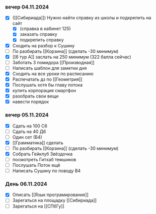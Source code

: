### вечер 04.11.2024
- [x] ([[Сибириада]]) Нужно найти справку из школы и подкрепить на сайт 
	- [x] (справка в кабинет 125)
	- [x] заказать справку
	- [x] подкрепить справку
- [x] Сходить на разбор к Сушину
- [ ] По разбирать [[Корзина]] (сделать -30 минимум)
- [x]  [[6 тур А]] заслать на 250 минимум (322 балла сейчас)
- [ ] Заботать 3 помидора [[Производная]]
- [ ] Написать шаблон для заметки дня
- [x] Сходить на все уроки по расписанию
- [x] Распечатать дз по [[Геометрия]]
- [x] Послушать хотя бы главу потока
- [x] купить корпорация смартфон
- [x] разобрать свои вещи
- [x] навести порядок
### вечер 05.11.2024
- [x] Сдать на 100 С6
- [ ] Сдать на 40 Д6
- [ ] Один сет (В4)
- [x] [[Грамматика]] сделать
- [ ] По разбирать [[Корзина]] (сделать -30 минимум)
- [x] Собрать Гейклуб Звёздочка
- [ ] посмотреть Гитхаб темшиков
- [ ] Послушать Поток ещё
- [ ] Написать Сушину по поводу В4
### День 06.11.2024
- [x] Описать [[Язык програмирования]]
- [ ] Зарегаться на площадку [[Сибириада]]
- [ ] Зарегаться на [[СПбГу]]

